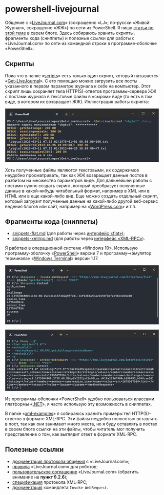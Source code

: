 # powershell-livejournal
Общение с «[LiveJournal.com](https://www.livejournal.com/about/)» (сокращенно «LJ»; по-русски «Живой Журнал», сокращенно «ЖЖ») по сети из PowerShell. Я пишу [статьи по этой теме](https://ilyachalov.livejournal.com/316277.html) в своем блоге. Здесь собираюсь хранить скрипты, фрагменты кода (сниппеты) и полезные ссылки для работы с «LiveJournal.com» по сети из командной строки в программе-оболочке «PowerShell».

## Скрипты

Пока что в папке «[scripts](scripts/)» есть только один скрипт, который называется «[Get-LiveJournal](scripts/get-livejournal.ps1)». С его помощью можно загрузить все посты указанного в первом параметре журнала к себе на компьютер. Этот скрипт лишь сохраняет тела HTTP(S)-ответов программы-сервера ЖЖ с постами журнала в текстовые файлы в «сыром» виде (то есть в том виде, в котором их возвращает ЖЖ). Иллюстрация работы скрипта:

![](scripts/get-lj.png)

Хоть полученные файлы являются текстовыми, их содержимое неудобно просматривать, так как ЖЖ возвращает данные постов в разбитом на множество параметров виде. Для дальнейшей работы с постами нужно создать скрипт, который преобразует полученные данные в какой-нибудь читабельный формат, например в XML или в HTML или в еще какой-либо вид. Еще можно создать отдельный скрипт, который загрузит полученные данные на какой-либо другой веб-сервис ведения блогов или сайт, например на «[WordPress.com](https://wordpress.com)» и т.п.

## Фрагменты кода (сниппеты)

- [snippets-flat.md](snippets-flat.md) (для работы через [интерфейс «flat»](https://stat.livejournal.com/doc/server/ljp.csp.flat.protocol.html));
- [snippets-xmlrpc.md](snippets-xmlrpc.md) (для работы через [интерфейс «XML-RPC»](https://stat.livejournal.com/doc/server/ljp.csp.xml-rpc.protocol.html)).

Я работаю в операционной системе «Windows 10». Использую программу-оболочку «[PowerShell](https://github.com/PowerShell/PowerShell)» версии 7 и программу-«эмулятор терминала» «[Windows Terminal](https://github.com/Microsoft/Terminal)» версии 1.17.

![](pwsh-lj-http-request-example-flat.png)

![](pwsh-lj-http-request-example-xmlrpc.png)

Из программы-оболочки «PowerShell» удобно пользоваться классами платформы «[.NET](https://learn.microsoft.com/en-us/dotnet/)», я часто использую эту возможность в сниппетах.

В папке «[xml-examples](xml-examples/)» я собираюсь хранить примеры тел HTTP(S)-ответов в формате XML-RPC. Эти файлы неудобно полностью вставлять в пост, так как они занимают много места, но я буду оставлять в постах в своем блоге ссылки на эти файлы, чтобы читатель мог получить представление о том, как выглядит ответ в формате XML-RPC.

## Полезные ссылки

- [документация протокола общения](https://stat.livejournal.com/doc/server/ljp.csp.protocol.html) с «LiveJournal.com»;
- [правила](https://www.livejournal.com/bots/) «LiveJournal.com» для роботов;
- [пользовательское соглашение](https://www.livejournal.com/legal/tos-ru.bml) «LiveJournal.com» (обратить внимание на **пункт 9.2.6**);
- [спецификация](http://xmlrpc.com/spec.md) протокола XML-RPC;
- [документация](https://learn.microsoft.com/en-us/powershell/module/microsoft.powershell.utility/invoke-webrequest) командлета `Invoke-WebRequest`.
